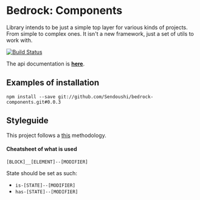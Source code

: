 # Bedrock: Components

Library intends to be just a simple top layer for various kinds of projects. From simple to complex ones.
It isn't a new framework, just a set of utils to work with.

[![Build Status](https://travis-ci.org/Sendoushi/bedrock-components.svg?branch=master)](https://travis-ci.org/Sendoushi/bedrock-components)

The api documentation is **[here](doc/API.md)**.

## Examples of installation
```
npm install --save git://github.com/Sendoushi/bedrock-components.git#0.0.3
```

## Styleguide

This project follows a [this](https://en.bem.info/methodology/naming-convention/) methodology.

#### Cheatsheet of what is used

`[BLOCK]__[ELEMENT]--[MODIFIER]`

State should be set as such:
- `is-[STATE]--[MODIFIER]`
- `has-[STATE]--[MODIFIER]`
